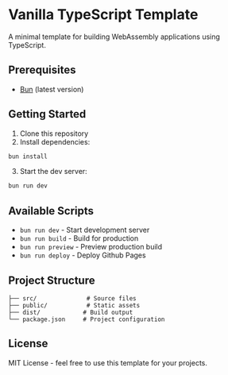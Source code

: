 # Vanilla TypeScript Template

A minimal template for building WebAssembly applications using TypeScript.

## Prerequisites

- [Bun](https://bun.sh/) (latest version)

## Getting Started

1. Clone this repository
2. Install dependencies:

```bash
bun install
```

3. Start the dev server:

```bash
bun run dev
```

## Available Scripts

- `bun run dev` - Start development server
- `bun run build` - Build for production
- `bun run preview` - Preview production build
- `bun run deploy` - Deploy Github Pages

## Project Structure

```
├── src/              # Source files
├── public/           # Static assets
├── dist/            # Build output
└── package.json     # Project configuration
```

## License

MIT License - feel free to use this template for your projects.
